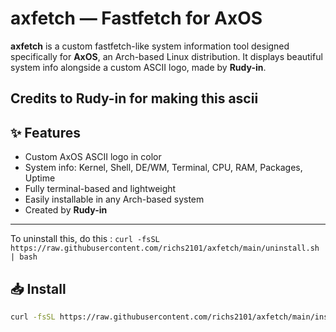 # axfetch — Fastfetch for AxOS

**axfetch** is a custom fastfetch-like system information tool designed specifically for **AxOS**, an Arch-based Linux distribution. It displays beautiful system info alongside a custom ASCII logo, made by **Rudy-in**.

Credits to **Rudy-in** for making this ascii
---

## ✨ Features

- Custom AxOS ASCII logo in color
- System info: Kernel, Shell, DE/WM, Terminal, CPU, RAM, Packages, Uptime
- Fully terminal-based and lightweight
- Easily installable in any Arch-based system
- Created by **Rudy-in**

---

To uninstall this, do this : `curl -fsSL https://raw.githubusercontent.com/richs2101/axfetch/main/uninstall.sh | bash`

## 📥 Install

```bash
curl -fsSL https://raw.githubusercontent.com/richs2101/axfetch/main/install.sh | bash
